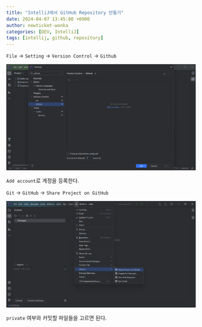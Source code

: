 ```yaml
---
title: "IntelliJ에서 GitHub Repository 만들기"
date: 2024-04-07 13:45:00 +0900
author: newticket-wonka
categories: [DEV, IntelliJ]
tags: [intellij, github, repository]
---
```


`File` -> `Setting` -> `Version Control` -> `Github`

![IntelliJ에서 github 계정 등록](/assets/img/24-04-07/intellij-github-add-account.png)

`Add account`로 계정을 등록한다.

`Git` -> `GitHub` -> `Share Project on GitHub`

![IntelliJ에서 share projcet](/assets/img/24-04-07/intellij-share-project.png)

`private` 여부와 커밋할 파일들을 고르면 된다.
